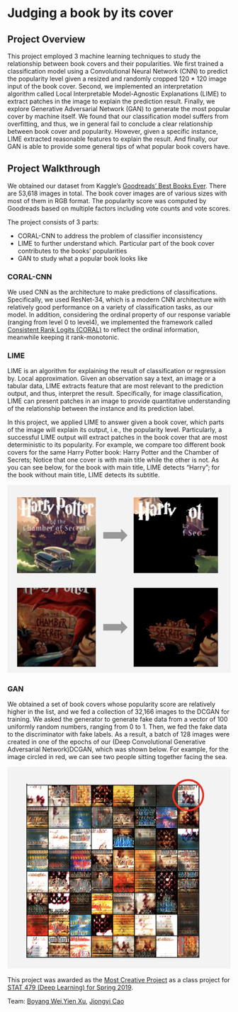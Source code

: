 # Judging a book by its cover

## Project Overview

This project employed 3 machine learning techniques to study the relationship between book covers and their popularities. We first trained a classification model using a Convolutional Neural Network (CNN) to predict the popularity level given a resized and randomly cropped 120 * 120 image input of the book cover. Second, we implemented an interpretation algorithm called Local Interpretable Model-Agnostic Explanations (LIME) to extract patches in the image to explain the prediction result. Finally, we explore Generative Adversarial Network (GAN) to generate the most popular cover by machine itself. We found that our classification model suffers from overfitting, and thus, we in general fail to conclude a clear relationship between book cover and popularity. However, given a specific instance, LIME extracted reasonable features to explain the result. And finally, our GAN is able to provide some general tips of what popular book covers have. 

## Project Walkthrough

We obtained our dataset from Kaggle’s [Goodreads’ Best Books Ever](https://www.kaggle.com/meetnaren/goodreads-best-books). There are 53,618 images in total. The book cover images are of various sizes with most of them in RGB format. The popularity score was computed by Goodreads based on multiple factors including vote counts and vote scores. 

The project consists of 3 parts: 

- CORAL-CNN to address the problem of classifier inconsistency
- LIME to further understand which. Particular part of the book cover contributes to the books’ popularities
- GAN to study what a popular book looks like 

### CORAL-CNN

We used CNN as the architecture to make predictions of classifications. Specifically, we used ResNet-34, which is a modern CNN architecture with relatively good performance on a variety of classification tasks, as our model. In addition, considering the ordinal property of our response variable (ranging from level 0 to level4), we implemented the framework called [Consistent Rank Logits (CORAL)](https://arxiv.org/abs/1901.07884) to reflect the ordinal information, meanwhile keeping it rank-monotonic. 

### LIME 

LIME is an algorithm for explaining the result of classification or regression by. Local approximation. Given an observation say a text, an image or a tabular data, LIME extracts feature that are most relevant to the prediction output, and thus, interpret the result. Specifically, for image classification, LIME can present patches in an image to provide quantitative understanding of the relationship between the instance and its prediction label. 

In this project, we applied LIME to answer given a book cover, which parts of the image will explain its output, i.e., the popularity level. Particularly, a successful LIME output will extract patches in the book cover that are most deterministic to its popularity. For example, we compare too different book covers for the same Harry Potter book: Harry Potter and the Chamber of Secrets; Notice that one cover is with main title while the other is not. As you can see below, for the book with main title, LIME detects “Harry”; for the book without main title, LIME detects its subtitle.

![](Photos/LIME.png)


### GAN

We obtained a set of book covers whose popularity score are relatively higher in the list, and we fed a collection of 32,166 images to the DCGAN for training. We asked the generator to generate fake data from a vector of 100 uniformly random numbers, ranging from 0 to 1. Then, we fed the fake data to the discriminator with fake labels. As a result, a batch of 128 images were created in one of the epochs of our (Deep Convolutional Generative Adversarial Network)DCGAN, which was shown below. For example, for the image circled in red, we can see two people sitting together facing the sea. 

![](Photos/GAN.png)

This project was awarded as the [Most Creative Project](http://pages.stat.wisc.edu/~sraschka/teaching/stat479-ss2019/#project-presentation-awards) as a class project for [STAT 479 (Deep Learning) for Spring 2019](http://pages.stat.wisc.edu/~sraschka/teaching/stat479-ss2019/).

Team: [Boyang Wei](https://www.linkedin.com/in/boyang-wei/),[Yien Xu](https://github.com/yienxu), [Jiongyi Cao](https://www.linkedin.com/in/jiongyi-cao-984711103/)

